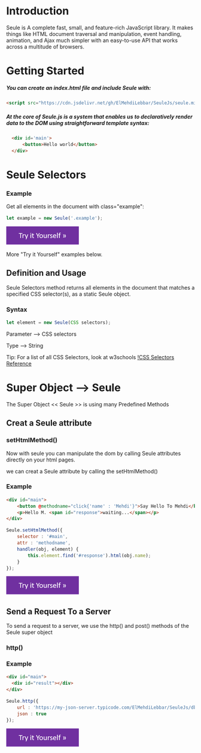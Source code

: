 # Introduction
Seule is A complete fast, small, and feature-rich JavaScript library. It makes things like HTML document traversal and manipulation, event handling, animation, and Ajax much simpler with an easy-to-use API that works across a multitude of browsers.


# Getting Started

##### You can create an index.html file and include Seule with:

```html
<script src="https://cdn.jsdelivr.net/gh/ElMehdiLebbar/SeuleJs/seule.min.js"></script>
```

##### At the core of Seule.js is a system that enables us to declaratively render data to the DOM using straightforward template syntax:

```html
  <div id='main'>
      <button>Hello world</button>
  </div>
```


# Seule Selectors

### Example

Get all elements in the document with class="example":

```javascript
let example = new Seule('.example');
```
[![alt text](https://raw.githubusercontent.com/ElMehdiLebbar/SeuleJs/master/img/t.png)](https://codepen.io/el-mehdi-lebbar/pen/WNNYada)

More "Try it Yourself" examples below.

## Definition and Usage

Seule Selectors method returns all elements in the document that matches a specified CSS selector(s), as a static Seule object.

### Syntax

```javascript
let element = new Seule(CSS selectors);
```

Parameter --> CSS selectors

Type --> String

Tip: For a list of all CSS Selectors, look at w3schools [!CSS Selectors Reference](https://codepen.io/el-mehdi-lebbar/pen/Exxppmd)


# Super Object --> Seule

The Super Object << Seule >> is using many Predefined Methods 

## Creat a Seule attribute

### setHtmlMethod()

Now with seule you can manipulate the dom by calling Seule attributes directly on your html pages.

we can creat a Seule attribute by calling the setHtmlMethod() 

### Example

```html
<div id="main">
    <button @methodname="click{'name' : 'Mehdi'}">Say Hello To Mehdi</button>
    <p>Hello M. <span id="response">waiting...</span></p>
</div>
```
```javascript
Seule.setHtmlMethod({
    selector : '#main',
    attr : 'methodname',
    handler(obj, element) {
        this.element.find('#response').html(obj.name);
    }
});
```
[![alt text](https://raw.githubusercontent.com/ElMehdiLebbar/SeuleJs/master/img/t.png)](https://codepen.io/el-mehdi-lebbar/pen/Exxppmd)


## Send a Request To a Server

To send a request to a server, we use the http() and post() methods of the Seule super object

### http()

### Example

```html
<div id="main">
  <div id="result"></div>
</div>
```
```javascript
Seule.http({
    url : 'https://my-json-server.typicode.com/ElMehdiLebbar/SeuleJs/db',
    json : true
});
```
[![alt text](https://raw.githubusercontent.com/ElMehdiLebbar/SeuleJs/master/img/t.png)](https://codepen.io/el-mehdi-lebbar/pen/KKMjoyG)





